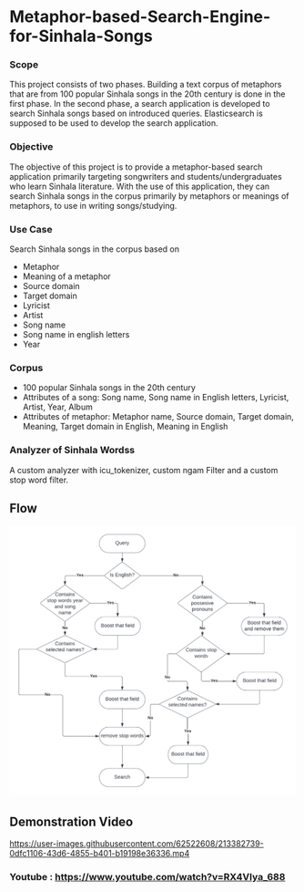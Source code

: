 # Metaphor-based-Search-Engine-for-Sinhala-Songs
### Scope
This project consists of two phases. Building a text corpus of metaphors that are from 100 popular Sinhala songs in the 20th century is done in the first phase. In the second phase, a search application is developed to search Sinhala songs based on introduced queries. Elasticsearch is supposed to be used to develop the search application.

### Objective
The objective of this project is to provide a metaphor-based search application primarily targeting songwriters and students/undergraduates who learn Sinhala literature. With the use of this application, they can search Sinhala songs in the corpus primarily by metaphors or meanings of metaphors, to use in writing songs/studying.

### Use Case
Search Sinhala songs in the corpus based on 
- Metaphor
- Meaning of a metaphor
- Source domain
- Target domain
- Lyricist
- Artist
- Song name
- Song name in english letters
- Year

### Corpus
- 100 popular Sinhala songs in the 20th century
- Attributes of a song: Song name, Song name in English letters, Lyricist, Artist, Year, Album
- Attributes of metaphor: Metaphor name, Source domain, Target domain, Meaning, Target domain in English, Meaning in English

### Analyzer of Sinhala Wordss
A custom analyzer with icu_tokenizer, custom ngam Filter and a custom stop word filter.

## Flow
![plot](./resources/Flow.png)

## Demonstration Video

https://user-images.githubusercontent.com/62522608/213382739-0dfc1106-43d6-4855-b401-b19198e36336.mp4

### Youtube : https://www.youtube.com/watch?v=RX4VIya_688



